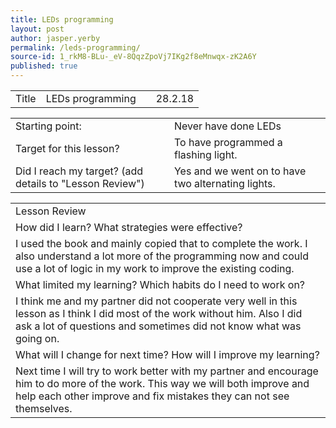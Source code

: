 ```yaml
---
title: LEDs programming
layout: post
author: jasper.yerby
permalink: /leds-programming/
source-id: 1_rkM8-BLu-_eV-8QqzZpoVj7IKg2f8eMnwqx-zK2A6Y
published: true
---
```

<table>
  <tr>
    <td>Title</td>
    <td>LEDs programming</td>
    <td></td>
    <td>28.2.18</td>
  </tr>
</table>


<table>
  <tr>
    <td>Starting point:</td>
    <td>Never have done LEDs</td>
  </tr>
  <tr>
    <td>Target for this lesson?</td>
    <td>To have programmed a flashing light.</td>
  </tr>
  <tr>
    <td>Did I reach my target? 
(add details to "Lesson Review")</td>
    <td>Yes and we went on to have two alternating lights.</td>
  </tr>
</table>


<table>
  <tr>
    <td>Lesson Review</td>
  </tr>
  <tr>
    <td>How did I learn? What strategies were effective? </td>
  </tr>
  <tr>
    <td>I used the book and mainly copied that to complete the work. I also understand a lot more of the programming now and could use a lot of logic in my work to improve the existing coding.</td>
  </tr>
  <tr>
    <td>What limited my learning? Which habits do I need to work on? </td>
  </tr>
  <tr>
    <td>I think me and my partner did not cooperate very well in this lesson as I think I did most of the work without him. Also I did ask a lot of questions and sometimes did not know what was going on.</td>
  </tr>
  <tr>
    <td>What will I change for next time? How will I improve my learning?</td>
  </tr>
  <tr>
    <td>Next time I will try to work better with my partner and encourage him to do more of the work. This way we will both improve and help each other improve and fix mistakes they can not see themselves.</td>
  </tr>
</table>


